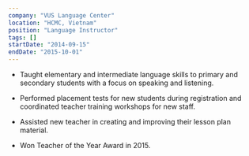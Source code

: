 ```yaml
---
company: "VUS Language Center"
location: "HCMC, Vietnam"
position: "Language Instructor"
tags: []
startDate: "2014-09-15"
endDate: "2015-10-01"
---
```


- Taught elementary and intermediate language skills
  to primary and secondary students with a focus on speaking and listening.</p>

* Performed placement tests for new students during registration and coordinated teacher training workshops for new staff.</p>

* Assisted new teacher in creating and improving their lesson plan material.</p>

* Won Teacher of the Year Award in 2015.</p>
  </p>
